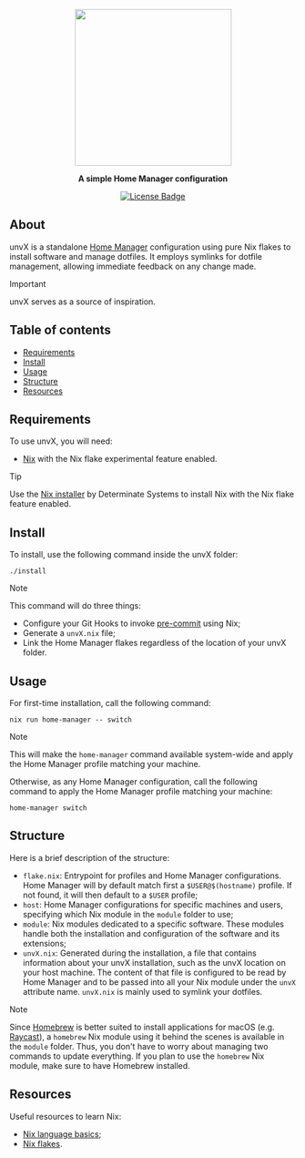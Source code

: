 <p align="center">
  <img width=275 src="https://github.com/user-attachments/assets/72b67ecd-8e96-4733-9a6f-f0e32e13f817">
</p>
<p align="center">
  <b>A simple Home Manager configuration</b>
</p>
<p align="center">
  <a href="https://github.com/pabroux/unvX/blob/master/LICENSE">
    <img src="https://img.shields.io/github/license/pabroux/unvX.svg" alt="License Badge">
  </a>
</p>


## About 
unvX is a standalone [Home Manager](https://github.com/nix-community/home-manager) configuration using pure Nix flakes to install software and manage dotfiles. It employs symlinks for dotfile management, allowing immediate feedback on any change made.

> [!IMPORTANT]
> unvX serves as a source of inspiration.

## Table of contents

- [Requirements](#requirements)
- [Install](#install)
- [Usage](#usage)
- [Structure](#structure)
- [Resources](#resources)

## Requirements
To use unvX, you will need:

- [Nix](https://nixos.org) with the Nix flake experimental feature enabled.

> [!TIP]
> Use the [Nix installer](https://github.com/DeterminateSystems/nix-installer) by Determinate Systems to install Nix with the Nix flake feature enabled.

## Install
To install, use the following command inside the unvX folder:
```
./install
```

> [!NOTE]
> This command will do three things:
> - Configure your Git Hooks to invoke [pre-commit](https://pre-commit.com) using Nix;
> - Generate a `unvX.nix` file;
> - Link the Home Manager flakes regardless of the location of your unvX folder.

## Usage
For first-time installation, call the following command:
```
nix run home-manager -- switch
```

> [!NOTE]
> This will make the `home-manager` command available system-wide and apply the Home Manager profile matching your machine.

Otherwise, as any Home Manager configuration, call the following command to apply the Home Manager profile matching your machine:
```
home-manager switch
```

## Structure

Here is a brief description of the structure:
- `flake.nix`: Entrypoint for profiles and Home Manager configurations. Home Manager will by default match first a `$USER@$(hostname)` profile. If not found, it will then default to a `$USER` profile;
- `host`: Home Manager configurations for specific machines and users, specifying which Nix module in the `module` folder to use;
- `module`: Nix modules dedicated to a specific software. These modules handle both the installation and configuration of the software and its extensions;
- `unvX.nix`: Generated during the installation, a file that contains information about your unvX installation, such as the unvX location on your host machine. The content of that file is configured to be read by Home Manager and to be passed into all your Nix module under the `unvX` attribute name. `unvX.nix` is mainly used to symlink your dotfiles.

> [!NOTE]
> Since [Homebrew](https://brew.sh) is better suited to install applications for macOS (e.g. [Raycast](https://www.raycast.com)), a `homebrew` Nix module using it behind the scenes is available in the `module` folder. Thus, you don't have to worry about managing two commands to update everything. If you plan to use the `homebrew` Nix module, make sure to have Homebrew installed.

## Resources

Useful resources to learn Nix:

- [Nix language basics](https://nix.dev/tutorials/nix-language);
- [Nix flakes](https://zero-to-nix.com/concepts/flakes/). 







